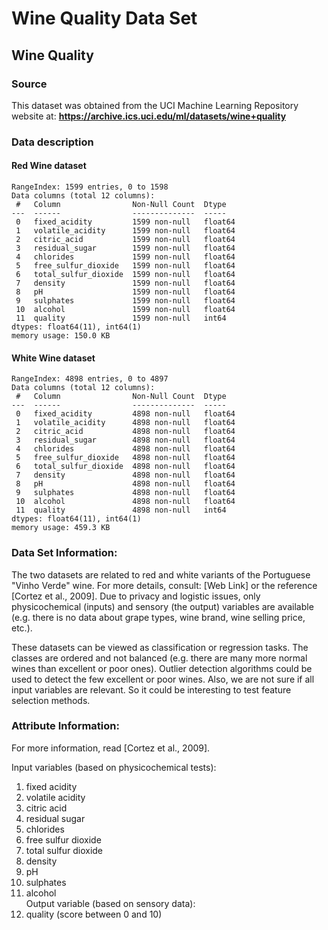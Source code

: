 # Wine Quality Data Set
## Wine Quality
### Source
This dataset was obtained from the UCI Machine Learning Repository website at: **https://archive.ics.uci.edu/ml/datasets/wine+quality**

### Data description
#### Red Wine dataset
	RangeIndex: 1599 entries, 0 to 1598
	Data columns (total 12 columns):
	 #   Column                Non-Null Count  Dtype  
	---  ------                --------------  -----  
	 0   fixed_acidity         1599 non-null   float64
	 1   volatile_acidity      1599 non-null   float64
	 2   citric_acid           1599 non-null   float64
	 3   residual_sugar        1599 non-null   float64
	 4   chlorides             1599 non-null   float64
	 5   free_sulfur_dioxide   1599 non-null   float64
	 6   total_sulfur_dioxide  1599 non-null   float64
	 7   density               1599 non-null   float64
	 8   pH                    1599 non-null   float64
	 9   sulphates             1599 non-null   float64
	 10  alcohol               1599 non-null   float64
	 11  quality               1599 non-null   int64  
	dtypes: float64(11), int64(1)
	memory usage: 150.0 KB

#### White Wine dataset
	RangeIndex: 4898 entries, 0 to 4897
	Data columns (total 12 columns):
	 #   Column                Non-Null Count  Dtype  
	---  ------                --------------  -----  
	 0   fixed_acidity         4898 non-null   float64
	 1   volatile_acidity      4898 non-null   float64
	 2   citric_acid           4898 non-null   float64
	 3   residual_sugar        4898 non-null   float64
	 4   chlorides             4898 non-null   float64
	 5   free_sulfur_dioxide   4898 non-null   float64
	 6   total_sulfur_dioxide  4898 non-null   float64
	 7   density               4898 non-null   float64
	 8   pH                    4898 non-null   float64
	 9   sulphates             4898 non-null   float64
	 10  alcohol               4898 non-null   float64
	 11  quality               4898 non-null   int64  
	dtypes: float64(11), int64(1)
	memory usage: 459.3 KB

### Data Set Information:

The two datasets are related to red and white variants of the Portuguese "Vinho Verde" wine. For more details, consult: [Web Link] or the reference [Cortez et al., 2009]. Due to privacy and logistic issues, only physicochemical (inputs) and sensory (the output) variables are available (e.g. there is no data about grape types, wine brand, wine selling price, etc.).

These datasets can be viewed as classification or regression tasks. The classes are ordered and not balanced (e.g. there are many more normal wines than excellent or poor ones). Outlier detection algorithms could be used to detect the few excellent or poor wines. Also, we are not sure if all input variables are relevant. So it could be interesting to test feature selection methods.


### Attribute Information:

For more information, read [Cortez et al., 2009].

Input variables (based on physicochemical tests):
1. fixed acidity
2. volatile acidity
3. citric acid
4. residual sugar
5. chlorides
6. free sulfur dioxide
7. total sulfur dioxide
8. density
9. pH
10. sulphates
11. alcohol
<br>Output variable (based on sensory data):
12. quality (score between 0 and 10)
